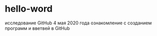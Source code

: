 # hello-word
исследование GitHub 4 мая 2020 года
ознакомление с созданием  программ и вветвей в GitHub
